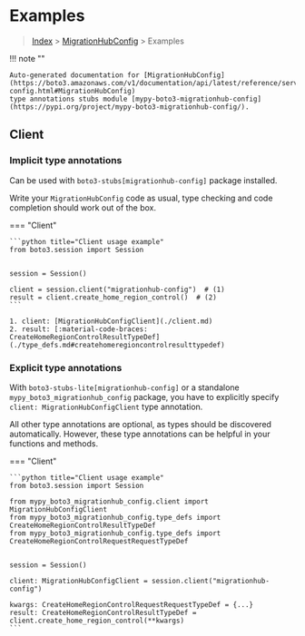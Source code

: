 # Examples

> [Index](../README.md) > [MigrationHubConfig](./README.md) > Examples

!!! note ""

    Auto-generated documentation for [MigrationHubConfig](https://boto3.amazonaws.com/v1/documentation/api/latest/reference/services/migrationhub-config.html#MigrationHubConfig)
    type annotations stubs module [mypy-boto3-migrationhub-config](https://pypi.org/project/mypy-boto3-migrationhub-config/).

## Client

### Implicit type annotations

Can be used with `boto3-stubs[migrationhub-config]` package installed.

Write your `MigrationHubConfig` code as usual,
type checking and code completion should work out of the box.


=== "Client"

    ```python title="Client usage example"
    from boto3.session import Session


    session = Session()

    client = session.client("migrationhub-config")  # (1)
    result = client.create_home_region_control()  # (2)
    ```

    1. client: [MigrationHubConfigClient](./client.md)
    2. result: [:material-code-braces: CreateHomeRegionControlResultTypeDef](./type_defs.md#createhomeregioncontrolresulttypedef) 






### Explicit type annotations

With `boto3-stubs-lite[migrationhub-config]`
or a standalone `mypy_boto3_migrationhub_config` package, you have to explicitly specify `client: MigrationHubConfigClient` type annotation.

All other type annotations are optional, as types should be discovered automatically.
However, these type annotations can be helpful in your functions and methods.


=== "Client"

    ```python title="Client usage example"
    from boto3.session import Session

    from mypy_boto3_migrationhub_config.client import MigrationHubConfigClient
    from mypy_boto3_migrationhub_config.type_defs import CreateHomeRegionControlResultTypeDef
    from mypy_boto3_migrationhub_config.type_defs import CreateHomeRegionControlRequestRequestTypeDef


    session = Session()

    client: MigrationHubConfigClient = session.client("migrationhub-config")

    kwargs: CreateHomeRegionControlRequestRequestTypeDef = {...}
    result: CreateHomeRegionControlResultTypeDef = client.create_home_region_control(**kwargs)
    ```






